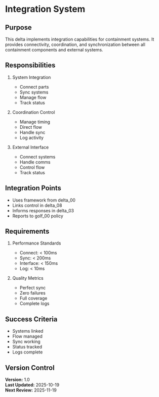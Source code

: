 # Integration System

## Purpose

This delta implements integration capabilities for containment systems. It provides connectivity, coordination, and synchronization between all containment components and external systems.

## Responsibilities

1. System Integration
   - Connect parts
   - Sync systems
   - Manage flow
   - Track status

2. Coordination Control
   - Manage timing
   - Direct flow
   - Handle sync
   - Log activity

3. External Interface
   - Connect systems
   - Handle comms
   - Control flow
   - Track status

## Integration Points

- Uses framework from delta_00
- Links control in delta_08
- Informs responses in delta_03
- Reports to golf_00 policy

## Requirements

1. Performance Standards
   - Connect: < 100ms
   - Sync: < 200ms
   - Interface: < 150ms
   - Log: < 10ms

2. Quality Metrics
   - Perfect sync
   - Zero failures
   - Full coverage
   - Complete logs

## Success Criteria

- Systems linked
- Flow managed
- Sync working
- Status tracked
- Logs complete

## Version Control

**Version:** 1.0  
**Last Updated:** 2025-10-19  
**Next Review:** 2025-11-19